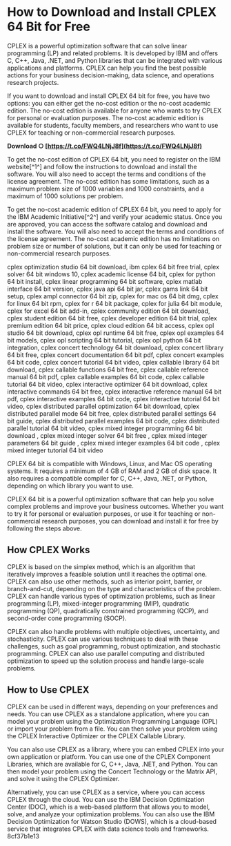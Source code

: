 
 
# How to Download and Install CPLEX 64 Bit for Free
 
CPLEX is a powerful optimization software that can solve linear programming (LP) and related problems. It is developed by IBM and offers C, C++, Java, .NET, and Python libraries that can be integrated with various applications and platforms. CPLEX can help you find the best possible actions for your business decision-making, data science, and operations research projects.
 
If you want to download and install CPLEX 64 bit for free, you have two options: you can either get the no-cost edition or the no-cost academic edition. The no-cost edition is available for anyone who wants to try CPLEX for personal or evaluation purposes. The no-cost academic edition is available for students, faculty members, and researchers who want to use CPLEX for teaching or non-commercial research purposes.
 
**Download ○ [https://t.co/FWQ4LNjJ8f](https://t.co/FWQ4LNjJ8f)**


 
To get the no-cost edition of CPLEX 64 bit, you need to register on the IBM website[^1^] and follow the instructions to download and install the software. You will also need to accept the terms and conditions of the license agreement. The no-cost edition has some limitations, such as a maximum problem size of 1000 variables and 1000 constraints, and a maximum of 1000 solutions per problem.
 
To get the no-cost academic edition of CPLEX 64 bit, you need to apply for the IBM Academic Initiative[^2^] and verify your academic status. Once you are approved, you can access the software catalog and download and install the software. You will also need to accept the terms and conditions of the license agreement. The no-cost academic edition has no limitations on problem size or number of solutions, but it can only be used for teaching or non-commercial research purposes.
 
cplex optimization studio 64 bit download,  ibm cplex 64 bit free trial,  cplex solver 64 bit windows 10,  cplex academic license 64 bit,  cplex for python 64 bit install,  cplex linear programming 64 bit software,  cplex matlab interface 64 bit version,  cplex java api 64 bit jar,  cplex gams link 64 bit setup,  cplex ampl connector 64 bit zip,  cplex for mac os 64 bit dmg,  cplex for linux 64 bit rpm,  cplex for r 64 bit package,  cplex for julia 64 bit module,  cplex for excel 64 bit add-in,  cplex community edition 64 bit download,  cplex student edition 64 bit free,  cplex developer edition 64 bit trial,  cplex premium edition 64 bit price,  cplex cloud edition 64 bit access,  cplex opl studio 64 bit download,  cplex opl runtime 64 bit free,  cplex opl examples 64 bit models,  cplex opl scripting 64 bit tutorial,  cplex opl python 64 bit integration,  cplex concert technology 64 bit download,  cplex concert library 64 bit free,  cplex concert documentation 64 bit pdf,  cplex concert examples 64 bit code,  cplex concert tutorial 64 bit video,  cplex callable library 64 bit download,  cplex callable functions 64 bit free,  cplex callable reference manual 64 bit pdf,  cplex callable examples 64 bit code,  cplex callable tutorial 64 bit video,  cplex interactive optimizer 64 bit download,  cplex interactive commands 64 bit free,  cplex interactive reference manual 64 bit pdf,  cplex interactive examples 64 bit code,  cplex interactive tutorial 64 bit video,  cplex distributed parallel optimization 64 bit download,  cplex distributed parallel mode 64 bit free,  cplex distributed parallel settings 64 bit guide,  cplex distributed parallel examples 64 bit code,  cplex distributed parallel tutorial 64 bit video,  cplex mixed integer programming 64 bit download ,  cplex mixed integer solver 64 bit free ,  cplex mixed integer parameters 64 bit guide ,  cplex mixed integer examples 64 bit code ,  cplex mixed integer tutorial 64 bit video
 
CPLEX 64 bit is compatible with Windows, Linux, and Mac OS operating systems. It requires a minimum of 4 GB of RAM and 2 GB of disk space. It also requires a compatible compiler for C, C++, Java, .NET, or Python, depending on which library you want to use.
 
CPLEX 64 bit is a powerful optimization software that can help you solve complex problems and improve your business outcomes. Whether you want to try it for personal or evaluation purposes, or use it for teaching or non-commercial research purposes, you can download and install it for free by following the steps above.
  
## How CPLEX Works
 
CPLEX is based on the simplex method, which is an algorithm that iteratively improves a feasible solution until it reaches the optimal one. CPLEX can also use other methods, such as interior point, barrier, or branch-and-cut, depending on the type and characteristics of the problem. CPLEX can handle various types of optimization problems, such as linear programming (LP), mixed-integer programming (MIP), quadratic programming (QP), quadratically constrained programming (QCP), and second-order cone programming (SOCP).
 
CPLEX can also handle problems with multiple objectives, uncertainty, and stochasticity. CPLEX can use various techniques to deal with these challenges, such as goal programming, robust optimization, and stochastic programming. CPLEX can also use parallel computing and distributed optimization to speed up the solution process and handle large-scale problems.
  
## How to Use CPLEX
 
CPLEX can be used in different ways, depending on your preferences and needs. You can use CPLEX as a standalone application, where you can model your problem using the Optimization Programming Language (OPL) or import your problem from a file. You can then solve your problem using the CPLEX Interactive Optimizer or the CPLEX Callable Library.
 
You can also use CPLEX as a library, where you can embed CPLEX into your own application or platform. You can use one of the CPLEX Component Libraries, which are available for C, C++, Java, .NET, and Python. You can then model your problem using the Concert Technology or the Matrix API, and solve it using the CPLEX Optimizer.
 
Alternatively, you can use CPLEX as a service, where you can access CPLEX through the cloud. You can use the IBM Decision Optimization Center (DOC), which is a web-based platform that allows you to model, solve, and analyze your optimization problems. You can also use the IBM Decision Optimization for Watson Studio (DOWS), which is a cloud-based service that integrates CPLEX with data science tools and frameworks.
 8cf37b1e13
 
